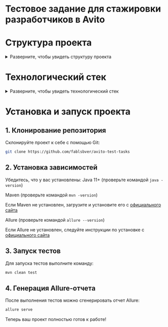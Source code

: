 # Тестовое задание для стажировки разработчиков в Avito
# Структура проекта

<details> <summary>Разверните, чтобы увидеть структуру проекта</summary>
  
```plaintext
├── allure-results/ отчеты allure
├── screenshots/ скриншоты отчетов allure пройденных тестов проекта
├── src/
│   ├── main/
│   │   ├── java/
│   │   │   ├── pages/ классы POM model
│   │   │   │   ├── AdPage.java страница редактирования
│   │   │   │   ├── CreateAdModal.java страница создания
│   │   │   │   └── MainPage.java главная страница
│   │   │   ├── properties/
│   │   │   │   └── TestProperties.java класс для обработки properties
│   │   │   ├── test_data/
│   │   │   │   ├── Constants.java константы
│   │   │   │   └── TestData.java  данные для заполнения полей
│   │   │   ├── utils/
│   │   │       ├── RandomValueGenerator.java генератор случайных значений
│   │   │       └── TransliteratedValueGenerator.java генератор транслителированных значений
│   │   ├── resources/
│   │   │   └── test.properties
│   │ 
│   ├── test/
│       ├── java/
│           ├── base_test/
│           │   └── BaseTest.java тестовый класс с настройками 
│           ├── functionalities/ тестовые классы
│               ├── ads/
│                   ├── creating/ проверки создания объявлений
│                   │   ├── NegativeTest.java негативные сценарии
│                   │   └── PositiveTest.java позитивные сценарии
│                   ├── editing/ проверки редактирования объявлений
│                   │   ├── NegativeTest.java негативные сценарии
│                   │   └── PositiveTest.java позитивные сценарии
│                   ├── search/ проверки поиска объявлений
│                       ├── NegativeTest.java негативные сценарии
│                       └── PositiveTest.java позитивные сценарии
└── pom.xml
```
</details>

# Технологический стек
<details> <summary>Разверните, чтобы увидеть технологический стек</summary>
В данном проекте используются следующие технологии и инструменты:

### 1. **Java**
Проект написан на языке программирования Java. Используется для написания тестов, создания структуры проекта и взаимодействия с другими библиотеками.

### 2. **Selenide**
Selenide — это библиотека для автоматизации тестирования веб-приложений. Она значительно упрощает работу с Selenium WebDriver и предоставляет удобные методы для взаимодействия с веб-страницами, такими как: элементы, страницы и ожидания.

### 3. **JUnit 5**
JUnit 5 — это фреймворк для написания и выполнения тестов в Java. В проекте используется JUnit 5 для написания и организации тестов. Он поддерживает аннотации, такие как `@Test`, `@BeforeEach`, `@AfterEach`, а также параметризованные тесты с помощью аннотаций, например, `@ParameterizedTest` и `@CsvSource`.

### 4. **Allure**
[Allure](https://allure-framework.github.io/allure2/) — это инструмент для генерации отчетов о тестах. Allure предоставляет красивые и информативные отчеты, которые показывают результаты тестирования в виде диаграмм, шагов тестов и скриншотов. В проекте используется для визуализации результатов тестов и анализа их выполнения.
</details>

# Установка и запуск проекта
## 1. Клонирование репозитория  
Склонируйте проект к себе с помощью Git:  
```sh
git clone https://github.com/fablsbver/avito-test-tasks
```
## 2. Установка зависимостей
Убедитесь, что у вас установлены:
Java 11+ (проверьте командой ``` java -version ```)

Maven (проверьте командой ``` mvn -version ```)

Если Maven не установлен, загрузите и установите его с [официального сайта](https://maven.apache.org/download.cgi)

Allure (проверьте командой ``` allure --version ```)

Если Allure не установлен, следуйте инструкции по установке с [официального сайта](https://allurereport.org/docs/install/)

## 3. Запуск тестов
Для запуска тестов выполните команду:

```sh
mvn clean test
```

## 4. Генерация Allure-отчета
После выполнения тестов можно сгенерировать отчет Allure:

```sh
allure serve
```
Теперь ваш проект полностью готов к работе! 
